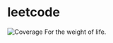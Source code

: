 # leetcode
![Coverage](https://img.shields.io/badge/Coverage-86.1%25-brightgreen)
For the weight of life.
